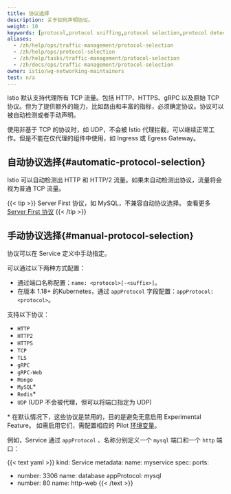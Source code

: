 ```yaml
---
title: 协议选择
description: 关于如何声明协议。
weight: 10
keywords: [protocol,protocol sniffing,protocol selection,protocol detection]
aliases:
  - /zh/help/ops/traffic-management/protocol-selection
  - /zh/help/ops/protocol-selection
  - /zh/help/tasks/traffic-management/protocol-selection
  - /zh/docs/ops/traffic-management/protocol-selection
owner: istio/wg-networking-maintainers
test: n/a
---
```


Istio 默认支持代理所有 TCP 流量。包括 HTTP、HTTPS、gRPC 以及原始 TCP 协议。但为了提供额外的能力，比如路由和丰富的指标，必须确定协议。协议可以被自动检测或者手动声明。

使用非基于 TCP 的协议时，如 UDP，不会被 Istio 代理拦截，可以继续正常工作。但是不能在仅代理的组件中使用，如 Ingress 或 Egress Gateway。

## 自动协议选择{#automatic-protocol-selection}

Istio 可以自动检测出 HTTP 和 HTTP/2 流量。如果未自动检测出协议，流量将会视为普通 TCP 流量。

{{< tip >}}
Server First 协议，如 MySQL，不兼容自动协议选择。
查看更多[Server First 协议](/zh/docs/ops/deployment/requirements#server-first-protocols)
{{< /tip >}}

## 手动协议选择{#manual-protocol-selection}

协议可以在 Service 定义中手动指定。

可以通过以下两种方式配置：

- 通过端口名称配置：`name: <protocol>[-<suffix>]`。
- 在版本 1.18+ 的Kubernetes，通过 `appProtocol` 字段配置：`appProtocol: <protocol>`。

支持以下协议：

- `HTTP`
- `HTTP2`
- `HTTPS`
- `TCP`
- `TLS`
- `gRPC`
- `gRPC-Web`
- `Mongo`
- `MySQL`\*
- `Redis`\*
- `UDP` (UDP 不会被代理，但可以将端口指定为 UDP)

\* 在默认情况下，这些协议是禁用的，目的是避免无意启用 Experimental Feature。
如需启用它们，需配置相应的 Pilot [环境变量](/zh/docs/reference/commands/pilot-discovery/#envvars)。

例如，Service 通过 `appProtocol` 、名称分别定义一个 `mysql` 端口和一个 `http` 端口：

{{< text yaml >}}
kind: Service
metadata:
  name: myservice
spec:
  ports:
  - number: 3306
    name: database
    appProtocol: mysql
  - number: 80
    name: http-web
{{< /text >}}
